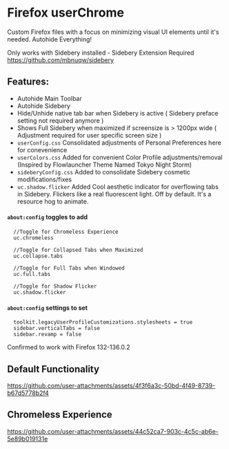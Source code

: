 # Firefox userChrome
Custom Firefox files with a focus on minimizing visual UI elements until it's needed. Autohide Everything!  
  
Only works with Sidebery installed - Sidebery Extension Required  
https://github.com/mbnuqw/sidebery 

## Features:
- Autohide Main Toolbar
- Autohide Sidebery
- Hide/Unhide native tab bar when Sidebery is active ( Sidebery preface setting not required anymore )
- Shows Full Sidebery when maximized if screensize is > 1200px wide ( Adjustment required for user specific screen size )
- `userConfig.css` Consolidated adjustments of Personal Preferences here for conevenience
- `userColors.css` Added for convenient Color Profile adjustments/removal (Inspired by Flowlauncher Theme Named Tokyo Night Storm)
- `sideberyConfig.css` Added to consolidate Sidebery cosmetic modifications/fixes
- `uc.shadow.flicker` Added Cool aesthetic indicator for overflowing tabs in Sidebery. Flickers like a real fluorescent light. Off by default. It's a resource hog to animate.    
#### `about:config` toggles to add
```
  //Toggle for Chromeless Experience
  uc.chromeless

  //Toggle for Collapsed Tabs when Maximized
  uc.collapse.tabs

  //Toggle for Full Tabs when Windowed
  uc.full.tabs

  //Toggle for Shadow Flicker
  uc.shadow.flicker
```
#### `about:config` settings to set
```
  toolkit.legacyUserProfileCustomizations.stylesheets = true
  sidebar.verticalTabs = false
  sidebar.revamp = false
```
Confirmed to work with Firefox 132-136.0.2

## Default Functionality


https://github.com/user-attachments/assets/4f3f6a3c-50bd-4f49-8739-b67d5778b2f4

## Chromeless Experience



https://github.com/user-attachments/assets/44c52ca7-903c-4c5c-ab6e-5e89b019131e
